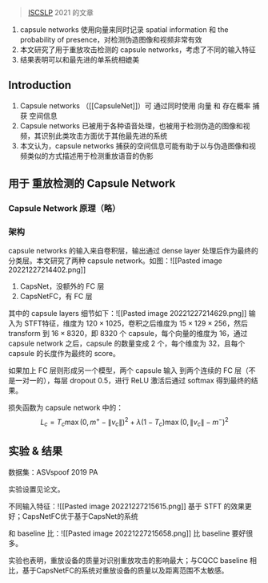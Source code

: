 > [ISCSLP](https://ieeexplore.ieee.org/xpl/conhome/9362048/proceeding) 2021 的文章
> 

1. capsule networks 使用向量来同时记录 spatial information 和 the probability of presence，对检测伪造图像和视频非常有效
2. 本文研究了用于重放攻击检测的 capsule networks，考虑了不同的输入特征
3. 结果表明可以和最先进的单系统相媲美

## Introduction

1. Capsule networks （[[CapsuleNet]]）可 通过同时使用 向量 和 存在概率 捕获 空间信息
2. Capsule networks 已被用于各种语音处理，也被用于检测伪造的图像和视频，其识别此类攻击方面优于其他最先进的系统
3. 本文认为，capsule networks 捕获的空间信息可能有助于以与伪造图像和视频类似的方式描述用于检测重放语音的伪影

## 用于 重放检测的 Capsule Network

### Capsule Network 原理（略）

### 架构

capsule networks 的输入来自卷积层，输出通过 dense layer 处理后作为最终的分类层。本文研究了两种 capsule network。如图：![[Pasted image 20221227214402.png]]
1. CapsNet，没额外的 FC 层
2. CapsNetFC，有 FC 层

其中的 capsule layers 细节如下：![[Pasted image 20221227214629.png]]
输入为 STFT特征，维度为 $120\times 1025$，卷积之后维度为 $15\times 129 \times 256$，然后 transform 到  $16\times 8320$，即 8320 个 capsule，每个向量的维度为 16，通过 capsule network 之后，capsule 的数量变成 2 个，每个维度为 32，且每个 capsule 的长度作为最终的 score。

如果加上 FC 层则形成另一个模型，两个 capsule 输入 到两个连续的 FC 层（不是一对一的），每层 dropout 0.5，进行 ReLU 激活后通过 softmax 得到最终的结果。

损失函数为 capsule network 中的：$$L_c=T_c \max \left(0, m^{+}-\left\|v_c\right\|\right)^2+\lambda\left(1-T_c\right) \max \left(0,\left\|v_c\right\|-m^{-}\right)^2$$

## 实验 & 结果

数据集：ASVspoof 2019 PA

实验设置见论文。

不同输入特征：![[Pasted image 20221227215615.png]]
基于 STFT 的效果更好；CapsNetFC优于基于CapsNet的系统

和 baseline 比：![[Pasted image 20221227215658.png]]
比 baseline 要好很多。

实验也表明，重放设备的质量对识别重放攻击的影响最大；与CQCC baseline 相比，基于CapsNetFC的系统对重放设备的质量以及距离范围不太敏感。
